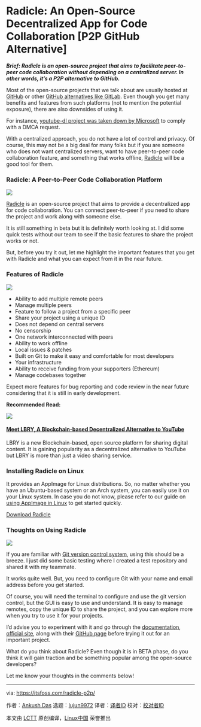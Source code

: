 [#]: collector: (lujun9972)
[#]: translator: ( )
[#]: reviewer: ( )
[#]: publisher: ( )
[#]: url: ( )
[#]: subject: (Radicle: An Open-Source Decentralized App for Code Collaboration [P2P GitHub Alternative])
[#]: via: (https://itsfoss.com/radicle-p2p/)
[#]: author: (Ankush Das https://itsfoss.com/author/ankush/)

Radicle: An Open-Source Decentralized App for Code Collaboration [P2P GitHub Alternative]
======

_**Brief: Radicle is an open-source project that aims to facilitate peer-to-peer code collaboration without depending on a centralized server. In other words, it’s a P2P alternative to GitHub.**_

Most of the open-source projects that we talk about are usually hosted at [GitHub][1] or other [GitHub alternatives like GitLab][2]. Even though you get many benefits and features from such platforms (not to mention the potential exposure), there are also downsides of using it.

For instance, [youtube-dl project was taken down by Microsoft][3] to comply with a DMCA request.

With a centralized approach, you do not have a lot of control and privacy. Of course, this may not be a big deal for many folks but if you are someone who does not want centralized servers, want to have peer-to-peer code collaboration feature, and something that works offline, [Radicle][4] will be a good tool for them.

### Radicle: A Peer-to-Peer Code Collaboration Platform

![][5]

[Radicle][4] is an open-source project that aims to provide a decentralized app for code collaboration. You can connect peer-to-peer if you need to share the project and work along with someone else.

It is still something in beta but it is definitely worth looking at. I did some quick tests without our team to see if the basic features to share the project works or not.

But, before you try it out, let me highlight the important features that you get with Radicle and what you can expect from it in the near future.

### Features of Radicle

![][6]

  * Ability to add multiple remote peers
  * Manage multiple peers
  * Feature to follow a project from a specific peer
  * Share your project using a unique ID
  * Does not depend on central servers
  * No censorship
  * One network interconnected with peers
  * Ability to work offline
  * Local issues &amp; patches
  * Built on Git to make it easy and comfortable for most developers
  * Your infrastructure
  * Ability to receive funding from your supporters (Ethereum)
  * Manage codebases together



Expect more features for bug reporting and code review in the near future considering that it is still in early development.

**Recommended Read:**

![][7]

#### [Meet LBRY, A Blockchain-based Decentralized Alternative to YouTube][8]

LBRY is a new Blockchain-based, open source platform for sharing digital content. It is gaining popularity as a decentralized alternative to YouTube but LBRY is more than just a video sharing service.

### Installing Radicle on Linux

It provides an AppImage for Linux distributions. So, no matter whether you have an Ubuntu-based system or an Arch system, you can easily use it on your Linux system. In case you do not know, please refer to our guide on [using AppImage in Linux][9] to get started quickly.

[Download Radicle][10]

### Thoughts on Using Radicle

![][11]

If you are familiar with [Git version control system][12], using this should be a breeze. I just did some basic testing where I created a test repository and shared it with my teammate.

It works quite well. But, you need to configure Git with your name and email address before you get started.

Of course, you will need the terminal to configure and use the git version control, but the GUI is easy to use and understand. It is easy to manage remotes, copy the unique ID to share the project, and you can explore more when you try to use it for your projects.

I’d advise you to experiment with it and go through the [documentation][13], [official site][4], along with their [GitHub page][14] before trying it out for an important project.

What do you think about Radicle? Even though it is in BETA phase, do you think it will gain traction and be something popular among the open-source developers?

Let me know your thoughts in the comments below!

--------------------------------------------------------------------------------

via: https://itsfoss.com/radicle-p2p/

作者：[Ankush Das][a]
选题：[lujun9972][b]
译者：[译者ID](https://github.com/译者ID)
校对：[校对者ID](https://github.com/校对者ID)

本文由 [LCTT](https://github.com/LCTT/TranslateProject) 原创编译，[Linux中国](https://linux.cn/) 荣誉推出

[a]: https://itsfoss.com/author/ankush/
[b]: https://github.com/lujun9972
[1]: https://github.com/
[2]: https://itsfoss.com/github-alternatives/
[3]: https://itsfoss.com/youtube-dl-github-takedown/
[4]: https://radicle.xyz/
[5]: https://i0.wp.com/itsfoss.com/wp-content/uploads/2020/12/radicle-featured.png?resize=800%2C462&ssl=1
[6]: https://i1.wp.com/itsfoss.com/wp-content/uploads/2020/12/radicle-upstream.jpg?resize=799%2C600&ssl=1
[7]: https://i0.wp.com/itsfoss.com/wp-content/uploads/2020/04/lbry-featured.jpg?fit=800%2C450&ssl=1
[8]: https://itsfoss.com/lbry/
[9]: https://itsfoss.com/use-appimage-linux/
[10]: https://radicle.xyz/downloads.html
[11]: https://i0.wp.com/itsfoss.com/wp-content/uploads/2020/12/radicle-settings.jpg?resize=800%2C598&ssl=1
[12]: https://git-scm.com/
[13]: https://docs.radicle.xyz/docs/what-is-radicle.html
[14]: https://github.com/radicle-dev
